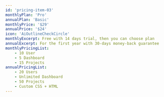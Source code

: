 ```yaml
---
id: 'pricing-item-03'
monthlyPlan: 'Pro'
annualPlan: 'Basic'
monthlyPrice: '$29'
annualPrice: '$24'
icon: 'AiOutlineCheckCircle'
monthlyExcerpt: Free with 14 days trial, then you can choose plan
annualExcerpt: For the first year with 30-days money-back guarantee
monthlyPricingList:
    - 10 User
    - 5 Dashboard
    - 15 Projects
annualPricingList:
    - 20 Users
    - Unlimited Dashboard
    - 50 Projects
    - Custom CSS + HTML
---
```

